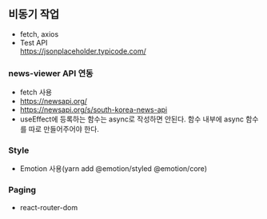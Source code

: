 ## 비동기 작업

- fetch, axios
- Test API  
  <https://jsonplaceholder.typicode.com/>

### news-viewer API 연동

- fetch 사용
- https://newsapi.org/
- https://newsapi.org/s/south-korea-news-api
- useEffect에 등록하는 함수는 async로 작성하면 안된다. 함수 내부에 async 함수를 따로 만들어주어야 한다.

### Style

- Emotion 사용(yarn add @emotion/styled @emotion/core)

### Paging

- react-router-dom
